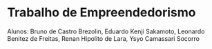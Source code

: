 # Trabalho de Empreendedorismo

Alunos: Bruno de Castro Brezolin, Eduardo Kenji Sakamoto, Leonardo Benitez de Freitas, Renan Hipolito de Lara, Ysyo Camassari Socorro